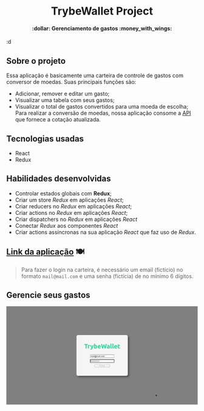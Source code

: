 <h1 align="center">
  TrybeWallet Project
</h1>
<h4 align="center"> 
  :dollar: Gerenciamento de gastos :money_with_wings:	
</h4> :d

## Sobre o projeto

Essa aplicação é basicamente uma carteira de controle de gastos com conversor de moedas.
Suas principais funções são:
  - Adicionar, remover e editar um gasto;
  - Visualizar uma tabela com seus gastos;
  - Visualizar o total de gastos convertidos para uma moeda de escolha;
Para realizar a conversão de moedas, nossa aplicação consome a [API](https://economia.awesomeapi.com.br/json/all) que fornece a cotação atualizada.

## Tecnologias usadas
- React
- Redux

## Habilidades desenvolvidas
- Controlar estados globais com **Redux**;
- Criar um store _Redux_ em aplicações _React_;
- Criar reducers no _Redux_ em aplicações _React_;
- Criar actions no _Redux_ em aplicações _React_;
- Criar dispatchers no _Redux_ em aplicações _React_
- Conectar _Redux_ aos componentes _React_
- Criar actions assíncronas na sua aplicação _React_ que faz uso de _Redux_.


## [Link da aplicação](https://palenske-trybewallet.herokuapp.com/) 🍽️
> Para fazer o login na carteira, é necessário um email (fictício) no formato `mail@mail.com` e uma senha (fictícia) de no mínimo 6 dígitos.

## Gerencie seus gastos
<img alt="rodando aplicação TrybeWallet" src="./public/trybeWallet.gif">
